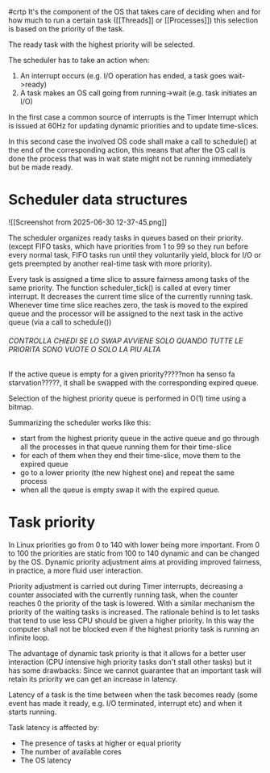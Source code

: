 #crtp
It's the component of the OS that takes care of deciding when and for how much to run a certain task ([[Threads]] or [[Processes]]) this selection is based on the priority of the task.

The ready task with the highest priority will be selected.

The scheduler has to take an action when:
1.  An interrupt occurs (e.g. I/O operation has ended, a task goes wait->ready)
2. A task makes an OS call going from running->wait (e.g. task initiates an I/O) 


In the first case a common source of interrupts is the Timer Interrupt which is issued at 60Hz for updating dynamic priorities and to update time-slices.

In this second case the involved OS code shall make a call to schedule() at the end of the corresponding action, this means that after the OS call is done the process that was in wait state might not be running immediately but be made ready.

# Scheduler data structures
![[Screenshot from 2025-06-30 12-37-45.png]]

The scheduler organizes ready tasks in queues based on their priority.
(except FIFO tasks, which have priorities from 1 to 99 so they run before every normal task, FIFO tasks run until they voluntarily yield, block for I/O or gets preempted by another real-time task with more priority). 

Every task is assigned a time slice to assure fairness among tasks of the same priority.
The function scheduler_tick() is called at every timer interrupt. It decreases the current time slice of the currently running task.
Whenever time time slice reaches zero, the task is moved to the expired queue and the processor will be assigned to the next task in the active queue (via a call to schedule())

###### CONTROLLA CHIEDI SE LO SWAP AVVIENE SOLO QUANDO TUTTE LE PRIORITA SONO VUOTE O SOLO LA PIU ALTA
If the active queue is empty for a given priority?????non ha senso fa starvation?????, it shall be swapped with the corresponding expired queue. 

Selection of the highest priority queue is performed in O(1) time using a bitmap.

Summarizing the scheduler works like this:
- start from the highest priority queue in the active queue and go through all the processes in that queue running them for their time-slice
- for each of them when they end their time-slice, move them to the expired queue
- go to a lower priority (the new highest one) and repeat the same process
- when all the queue is empty swap it with the expired queue.

# Task priority
In Linux priorities go from 0 to 140 with lower being more important.
From 0 to 100 the priorities are static from 100 to 140 dynamic and can be changed by the OS.
Dynamic priority adjustment aims at providing improved fairness, in practice, a more fluid user interaction.

Priority adjustment is carried out during Timer interrupts, decreasing a counter associated with the currently running task, when the counter reaches 0 the priority of the task is lowered.
With a similar mechanism the priority of the waiting tasks is increased.
The rationale behind is to let tasks that tend to use less CPU should be given a higher priority.
In this way the computer shall not be blocked even if the highest priority task is running an infinite loop.

The advantage of dynamic task priority is that it allows for a better user interaction (CPU intensive high priority tasks don't stall other tasks) but it has some drawbacks:
Since we cannot guarantee that an important task will retain its priority we can get an increase in latency.

Latency of a task is the time between when the task becomes ready (some event has made it ready, e.g.  I/O terminated, interrupt etc) and when it starts running.

Task latency is affected by:
- The presence of tasks at higher or equal priority
- The number of available cores
- The OS latency
